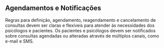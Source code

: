 ## Agendamentos e Notificações ##

Regras para definição, agendamento, reagendamento e cancelamento de
consultas devem ser claras e flexíveis para atender às necessidades dos psicólogos e
pacientes. Os pacientes e psicólogos devem ser notificados sobre consultas agendadas
ou alteradas através de múltiplos canais, como e-mail e SMS.